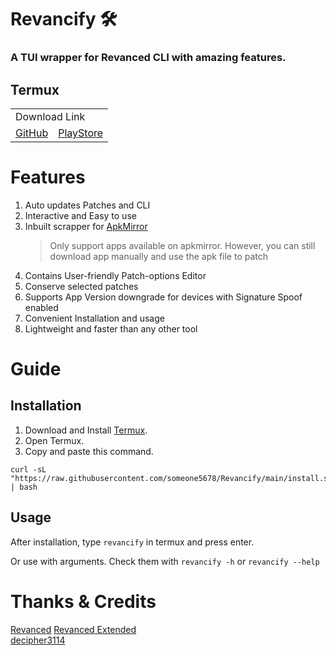 # Revancify 🛠️
### A TUI wrapper for Revanced CLI with amazing features.

## Termux

<table>
  <tr>
    <td colspan="2">Download Link</td>
  </tr>
  <tr>
    <td><a href="https://github.com/termux/termux-app/releases/latest">GitHub</a></td>
    <td><a href="https://play.google.com/store/apps/details?id=com.termux">PlayStore</a></td>
  </tr>
</table>


# Features
1. Auto updates Patches and CLI
2. Interactive and Easy to use
3. Inbuilt scrapper for [ApkMirror](https://apkmirror.com)
    > Only support apps available on apkmirror. However, you can still download app manually and use the apk file to patch
4. Contains User-friendly Patch-options Editor
5. Conserve selected patches
6. Supports App Version downgrade for devices with Signature Spoof enabled
7. Convenient Installation and usage
6. Lightweight and faster than any other tool

# Guide

## Installation
1. Download and Install [Termux](#termux).
2. Open Termux.
3. Copy and paste this command.
```
curl -sL "https://raw.githubusercontent.com/someone5678/Revancify/main/install.sh" | bash
```

## Usage
After installation, type `revancify` in termux and press enter.  

Or use with arguments. Check them with `revancify -h` or `revancify --help`

# Thanks & Credits
[Revanced](https://github.com/revanced)
[Revanced Extended](https://github.com/inotia00)  
[decipher3114](https://github.com/decipher3114)

